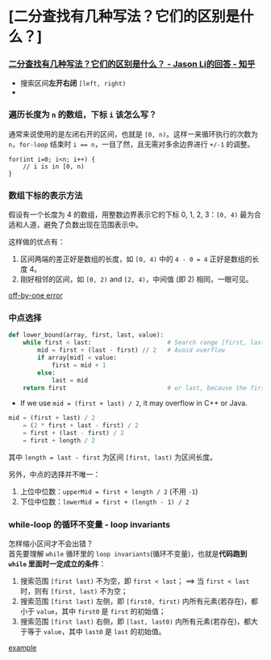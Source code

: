 # [二分查找有几种写法？它们的区别是什么？]


### [二分查找有几种写法？它们的区别是什么？ - Jason Li的回答 - 知乎](https://www.zhihu.com/question/36132386/answer/530313852)
* 搜索区间**左开右闭** `[left, right)` 
* 


### 遍历长度为 `n` 的数组，下标 `i` 该怎么写？
通常来说使用的是左闭右开的区间，也就是 `[0, n)`。这样一来循环执行的次数为 `n`，`for-loop` 结束时 `i == n`，一目了然，且无需对多余边界进行 `+/-1` 的调整。
```
for(int i=0; i<n; i++) {
    // i is in [0, n)
}
```

### 数组下标的表示方法
假设有一个长度为 4 的数组，用整数边界表示它的下标 0, 1, 2, 3：`[0, 4)` 最为合适和人道，避免了负数出现在范围表示中。

这样做的优点有：
1. 区间两端的差正好是数组的长度，如 `[0, 4)` 中的 `4 - 0 = 4` 正好是数组的长度 4。
2. 刚好相邻的区间，如 `[0, 2)` and `[2, 4)`，中间值 (即 2) 相同，一眼可见。

[off-by-one error](https://en.wikipedia.org/wiki/Off-by-one_error)


### 中点选择
```python
def lower_bound(array, first, last, value):
    while first < last:                     # Search range [first, last) is not empty.
        mid = first + (last - first) // 2   # Avoid overflow
        if array[mid] < value:
            first = mid + 1
        else:
            last = mid
    return first                            # or last, because the first and last are the same point
```

* If we use `mid = (first + last) / 2`, it may overflow in C++ or Java.
```python
mid = (first + last) / 2
    = (2 * first + last - first) / 2
    = first + (last - first) / 2
    = first + length / 2
```
其中 `length = last - first` 为区间 `[first, last)` 为区间长度。

另外，中点的选择并不唯一：
1. 上位中位数：`upperMid = first + length / 2` (不用 `-1`)
2. 下位中位数：`lowerMid = first + (length - 1) / 2`


### while-loop 的循环不变量 - loop invariants
怎样缩小区间才不会出错？        
首先要理解 `while` 循环里的 `loop invariants`(循环不变量)，也就是**代码跑到 `while` 里面时一定成立的条件**：
1. 搜索范围 `[first last)` 不为空，即 `first < last`； ==> 当 `first < last` 时，则有 `[first, last)` 不为空；
2. 搜索范围 `[first last)` 左侧，即 `[first0, first)` 内所有元素(若存在)，都小于 `value`，其中 `first0` 是 `first` 的初始值；
3. 搜索范围 `[first last)` 右侧，即 `[last, last0)` 内所有元素(若存在)，都大于等于 `value`，其中 `last0` 是 `last` 的初始值。

[example](https://www.zhihu.com/question/36132386/answer/530313852)


### 
